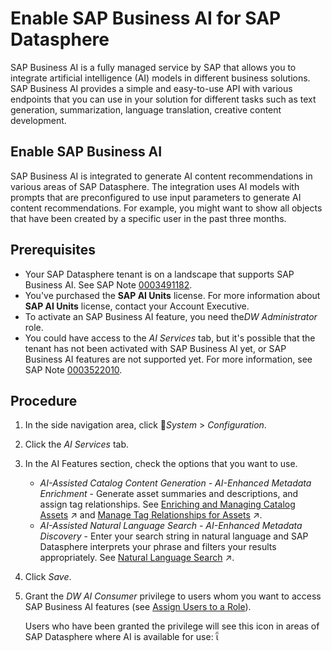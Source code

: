 <!-- loio1b3fe45f38df4db1a9cda97a5a7bcdaf -->

<link rel="stylesheet" type="text/css" href="../css/sap-icons.css"/>

# Enable SAP Business AI for SAP Datasphere

SAP Business AI is a fully managed service by SAP that allows you to integrate artificial intelligence \(AI\) models in different business solutions. SAP Business AI provides a simple and easy-to-use API with various endpoints that you can use in your solution for different tasks such as text generation, summarization, language translation, creative content development.

<a name="loio194ad917defc4979b30bdf6b0dcb522e"/>

<!-- loio194ad917defc4979b30bdf6b0dcb522e -->

## Enable SAP Business AI

SAP Business AI is integrated to generate AI content recommendations in various areas of SAP Datasphere. The integration uses AI models with prompts that are preconfigured to use input parameters to generate AI content recommendations. For example, you might want to show all objects that have been created by a specific user in the past three months.



<a name="loio194ad917defc4979b30bdf6b0dcb522e__prereq_txf_gm1_2dc"/>

## Prerequisites

-   Your SAP Datasphere tenant is on a landscape that supports SAP Business AI. See SAP Note [0003491182](https://me.sap.com/notes/0003491182).
-   You've purchased the **SAP AI Units** license. For more information about **SAP AI Units** license, contact your Account Executive.
-   To activate an SAP Business AI feature, you need the*DW Administrator* role.
-   You could have access to the *AI Services* tab, but it's possible that the tenant has not been activated with SAP Business AI yet, or SAP Business AI features are not supported yet. For more information, see SAP Note [0003522010](https://me.sap.com/notes/0003522010).



<a name="loio194ad917defc4979b30bdf6b0dcb522e__steps_nxc_hc4_sdc"/>

## Procedure

1.  In the side navigation area, click <span class="FPA-icons-V3"></span>*System* \> *Configuration*.

2.  Click the *AI Services* tab.

3.  In the AI Features section, check the options that you want to use.

    -   *AI-Assisted Catalog Content Generation - AI-Enhanced Metadata Enrichment* - Generate asset summaries and descriptions, and assign tag relationships. See [Enriching and Managing Catalog Assets](https://help.sap.com/viewer/97d1d2f0e35d410c893e95a5ff3bee6f/DEV_CURRENT/en-US/7ed60a094f2a464da6a8d75e5bfed9d5.html "To help catalog users quickly find and evaluate assets, you can enrich the assets by editing their names, adding both short and long descriptions, and adding relationships with terms, KPIs, and tags. You can also review the functional and publication status of the assets to ensure they are well-maintained and accessible.") :arrow_upper_right: and [Manage Tag Relationships for Assets](https://help.sap.com/viewer/97d1d2f0e35d410c893e95a5ff3bee6f/DEV_CURRENT/en-US/bb608dd2a4dc402889351c4303a173a4.html "On the Semantic Enrichment tab of the asset details page, you can add, edit, or remove tags.") :arrow_upper_right:.
    -   *AI-Assisted Natural Language Search - AI-Enhanced Metadata Discovery* - Enter your search string in natural language and SAP Datasphere interprets your phrase and filters your results appropriately. See [Natural Language Search](https://help.sap.com/viewer/24f836070a704022a40c15442163e5cf/DEV_CURRENT/en-US/04170c64c1004fc58d7f235aea0e4970.html "If natural language search is enabled on your tenant (and you have the appropriate role), the search field will propose example natural language strings that are appropriate to your current filter context. Select an example string or enter your own and SAP Datasphere will interpret it and filter your results appropriately.") :arrow_upper_right:.

4.  Click *Save*.

5.  Grant the *DW AI Consumer* privilege to users whom you want to access SAP Business AI features \(see [Assign Users to a Role](../Managing-Users-and-Roles/assign-users-to-a-role-57a7880.md)\).

    Users who have been granted the privilege will see this icon in areas of SAP Datasphere where AI is available for use: <span class="SAP-icons-V5"></span>


